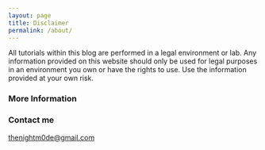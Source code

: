 ```yaml
---
layout: page
title: Disclaimer
permalink: /about/
---
```

All tutorials within this blog are performed in a legal environment or lab. Any information provided on this website should only be used for legal purposes in an environment you own or have the rights to use. Use the information provided at  your own risk. 

### More Information



### Contact me

[thenightm0de@gmail.com](mailto:email@domain.com)
